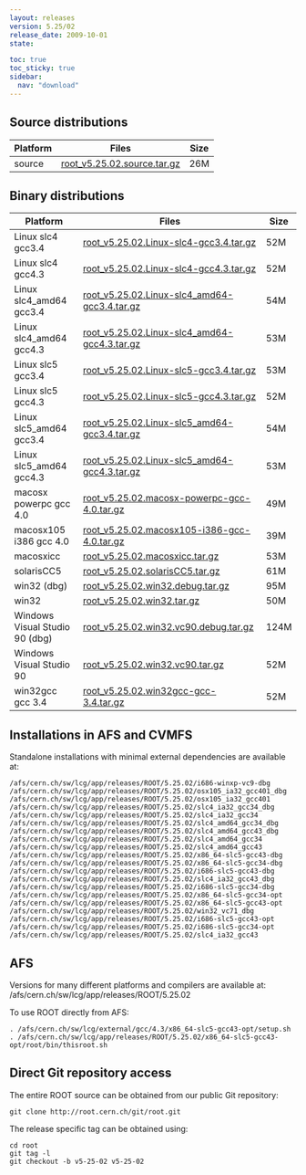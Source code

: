 ```yaml
---
layout: releases
version: 5.25/02
release_date: 2009-10-01
state:

toc: true
toc_sticky: true
sidebar:
  nav: "download"
---
```



## Source distributions

| Platform       | Files | Size |
|-----------|-------|-----|
| source | [root_v5.25.02.source.tar.gz](https://root.cern.ch/download/root_v5.25.02.source.tar.gz) |  26M |


## Binary distributions

| Platform       | Files | Size |
|-----------|-------|-----|
| Linux slc4 gcc3.4 | [root_v5.25.02.Linux-slc4-gcc3.4.tar.gz](https://root.cern.ch/download/root_v5.25.02.Linux-slc4-gcc3.4.tar.gz) |  52M |
| Linux slc4 gcc4.3 | [root_v5.25.02.Linux-slc4-gcc4.3.tar.gz](https://root.cern.ch/download/root_v5.25.02.Linux-slc4-gcc4.3.tar.gz) |  52M |
| Linux slc4_amd64 gcc3.4 | [root_v5.25.02.Linux-slc4_amd64-gcc3.4.tar.gz](https://root.cern.ch/download/root_v5.25.02.Linux-slc4_amd64-gcc3.4.tar.gz) |  54M |
| Linux slc4_amd64 gcc4.3 | [root_v5.25.02.Linux-slc4_amd64-gcc4.3.tar.gz](https://root.cern.ch/download/root_v5.25.02.Linux-slc4_amd64-gcc4.3.tar.gz) |  53M |
| Linux slc5 gcc3.4 | [root_v5.25.02.Linux-slc5-gcc3.4.tar.gz](https://root.cern.ch/download/root_v5.25.02.Linux-slc5-gcc3.4.tar.gz) |  53M |
| Linux slc5 gcc4.3 | [root_v5.25.02.Linux-slc5-gcc4.3.tar.gz](https://root.cern.ch/download/root_v5.25.02.Linux-slc5-gcc4.3.tar.gz) |  52M |
| Linux slc5_amd64 gcc3.4 | [root_v5.25.02.Linux-slc5_amd64-gcc3.4.tar.gz](https://root.cern.ch/download/root_v5.25.02.Linux-slc5_amd64-gcc3.4.tar.gz) |  54M |
| Linux slc5_amd64 gcc4.3 | [root_v5.25.02.Linux-slc5_amd64-gcc4.3.tar.gz](https://root.cern.ch/download/root_v5.25.02.Linux-slc5_amd64-gcc4.3.tar.gz) |  53M |
| macosx powerpc gcc 4.0 | [root_v5.25.02.macosx-powerpc-gcc-4.0.tar.gz](https://root.cern.ch/download/root_v5.25.02.macosx-powerpc-gcc-4.0.tar.gz) |  49M |
| macosx105 i386 gcc 4.0 | [root_v5.25.02.macosx105-i386-gcc-4.0.tar.gz](https://root.cern.ch/download/root_v5.25.02.macosx105-i386-gcc-4.0.tar.gz) |  39M |
| macosxicc | [root_v5.25.02.macosxicc.tar.gz](https://root.cern.ch/download/root_v5.25.02.macosxicc.tar.gz) |  53M |
| solarisCC5 | [root_v5.25.02.solarisCC5.tar.gz](https://root.cern.ch/download/root_v5.25.02.solarisCC5.tar.gz) |  61M |
| win32 (dbg) | [root_v5.25.02.win32.debug.tar.gz](https://root.cern.ch/download/root_v5.25.02.win32.debug.tar.gz) |  95M |
| win32 | [root_v5.25.02.win32.tar.gz](https://root.cern.ch/download/root_v5.25.02.win32.tar.gz) |  50M |
| Windows Visual Studio 90 (dbg) | [root_v5.25.02.win32.vc90.debug.tar.gz](https://root.cern.ch/download/root_v5.25.02.win32.vc90.debug.tar.gz) | 124M |
| Windows Visual Studio 90 | [root_v5.25.02.win32.vc90.tar.gz](https://root.cern.ch/download/root_v5.25.02.win32.vc90.tar.gz) |  52M |
| win32gcc gcc 3.4 | [root_v5.25.02.win32gcc-gcc-3.4.tar.gz](https://root.cern.ch/download/root_v5.25.02.win32gcc-gcc-3.4.tar.gz) |  52M |



## Installations in AFS and CVMFS
Standalone installations with minimal external dependencies are available at:
~~~
/afs/cern.ch/sw/lcg/app/releases/ROOT/5.25.02/i686-winxp-vc9-dbg
/afs/cern.ch/sw/lcg/app/releases/ROOT/5.25.02/osx105_ia32_gcc401_dbg
/afs/cern.ch/sw/lcg/app/releases/ROOT/5.25.02/osx105_ia32_gcc401
/afs/cern.ch/sw/lcg/app/releases/ROOT/5.25.02/slc4_ia32_gcc34_dbg
/afs/cern.ch/sw/lcg/app/releases/ROOT/5.25.02/slc4_ia32_gcc34
/afs/cern.ch/sw/lcg/app/releases/ROOT/5.25.02/slc4_amd64_gcc34_dbg
/afs/cern.ch/sw/lcg/app/releases/ROOT/5.25.02/slc4_amd64_gcc43_dbg
/afs/cern.ch/sw/lcg/app/releases/ROOT/5.25.02/slc4_amd64_gcc34
/afs/cern.ch/sw/lcg/app/releases/ROOT/5.25.02/slc4_amd64_gcc43
/afs/cern.ch/sw/lcg/app/releases/ROOT/5.25.02/x86_64-slc5-gcc43-dbg
/afs/cern.ch/sw/lcg/app/releases/ROOT/5.25.02/x86_64-slc5-gcc34-dbg
/afs/cern.ch/sw/lcg/app/releases/ROOT/5.25.02/i686-slc5-gcc43-dbg
/afs/cern.ch/sw/lcg/app/releases/ROOT/5.25.02/slc4_ia32_gcc43_dbg
/afs/cern.ch/sw/lcg/app/releases/ROOT/5.25.02/i686-slc5-gcc34-dbg
/afs/cern.ch/sw/lcg/app/releases/ROOT/5.25.02/x86_64-slc5-gcc34-opt
/afs/cern.ch/sw/lcg/app/releases/ROOT/5.25.02/x86_64-slc5-gcc43-opt
/afs/cern.ch/sw/lcg/app/releases/ROOT/5.25.02/win32_vc71_dbg
/afs/cern.ch/sw/lcg/app/releases/ROOT/5.25.02/i686-slc5-gcc43-opt
/afs/cern.ch/sw/lcg/app/releases/ROOT/5.25.02/i686-slc5-gcc34-opt
/afs/cern.ch/sw/lcg/app/releases/ROOT/5.25.02/slc4_ia32_gcc43
~~~

## AFS
Versions for many different platforms and compilers are available at:
/afs/cern.ch/sw/lcg/app/releases/ROOT/5.25.02

To use ROOT directly from AFS:
~~~
. /afs/cern.ch/sw/lcg/external/gcc/4.3/x86_64-slc5-gcc43-opt/setup.sh
. /afs/cern.ch/sw/lcg/app/releases/ROOT/5.25.02/x86_64-slc5-gcc43-opt/root/bin/thisroot.sh
~~~

## Direct Git repository access
The entire ROOT source can be obtained from our public Git repository:

~~~
git clone http://root.cern.ch/git/root.git
~~~
The release specific tag can be obtained using:
~~~
cd root
git tag -l
git checkout -b v5-25-02 v5-25-02
~~~
